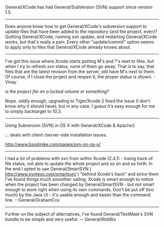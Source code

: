 

General/XCode has had General/SubVersion (SVN) support since version 1.5.

----

Does anyone know how to get General/XCode's subversion support to update files that have been added to the repository (and the project, even)?  Quitting General/XCode, running svn update, and restarting General/XCode works, but that's really a pain.  Every other "update/commit" option seems to apply only to files that General/XCode already knows about.

----

I've got this issue where Xcode starts putting M's and ?'s next to files.  but when I try to refresh svn status, none of them go away.  That is to say, that files that are the latest revision from the server, still have M's next to them.  Of course, if I close the project and reopen it, the proper status is shown. - Vinay

*is the project file on a locked volume or something?*

Nope.  oddly enough, upgrading to Tiger/Xcode 2 fixed the issue (I don't know why it should have), but in any case.  I guess it's easy enough for me to simply backtarget to 10.3.

----

Using Subversion (SVN) in OS X with General/XCode & Apache2

... deals with client-/server-side installation issues.

http://www.bsodmike.com/pages/svn-on-os-x/

----

I had a lot of problems with svn from within Xcode (2.4.1) - losing track of file status, not able to update the whole project and so on and so forth. In the end I opted to use General/SmartSVN ( http://www.syntevo.com/smartsvn/ ) "behind Xcode's back" and since them I've found things much smoother sailing. Xcode is smart enough to notice when the project has been changed by General/SmartSVN - but not smart enough to work right when using its own commands. Don't be put off (too much) by the Java UI - it's usable enough and easier than the command line. --General/GrahamCox

----

Further on the subject of alternatives, I've found General/TextMate's SVN bundle to be simple and very useful. -- General/RobRix